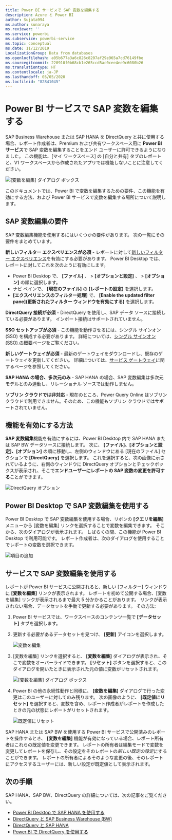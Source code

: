 ```yaml
---
title: Power BI サービスで SAP 変数を編集する
description: Azure と Power BI
author: Sujata994
ms.author: sunaraya
ms.reviewer: ''
ms.service: powerbi
ms.subservice: powerbi-service
ms.topic: conceptual
ms.date: 11/12/2019
LocalizationGroup: Data from databases
ms.openlocfilehash: a05b677a3a6c826c8207af29e965a7cd76149fbe
ms.sourcegitcommit: 220910f0b68cb1e265ccd5ac0cee4ee9c6080b26
ms.translationtype: HT
ms.contentlocale: ja-JP
ms.lasthandoff: 05/05/2020
ms.locfileid: "82841045"
---
```

# <a name="edit-sap-variables-in-the-power-bi-service"></a>Power BI サービスで SAP 変数を編集する

SAP Business Warehouse または SAP HANA を DirectQuery と共に使用する場合、レポート作成者は、Premium および共有ワークスペース用に **Power BI サービス**で SAP 変数を編集することをエンド ユーザーに許可できるようになりました。 この機能は、[マイ ワークスペース] の [自分と共有] タブのレポートと、V1 ワークスペースから作成されたアプリでは機能しないことに注意してください。 

![[変数を編集] ダイアログ ボックス](media/service-edit-sap-variables/sap-edit-variables-dialog.png)

このドキュメントでは、Power BI で変数を編集するための要件、この機能を有効にする方法、および Power BI サービスで変数を編集する場所について説明します。

## <a name="requirements-for-sap-edit-variables"></a>SAP 変数編集の要件

SAP 変数編集機能を使用するにはいくつかの要件があります。 次の一覧にその要件をまとめています。

**新しいフィルター エクスペリエンスが必須** - レポートに対して[新しいフィルター エクスペリエンス](power-bi-report-filter.md)を有効にする必要があります。 Power BI Desktop では、レポートに対してこれを次のように有効にします。
- Power BI Desktop で、 **[ファイル]** 、 >  **[オプションと設定]** 、 >  **[オプション]** の順に選択します。
- ナビ ペインで、 **[現在のファイル]** の **[レポートの設定]** を選択します。
- **[エクスペリエンスのフィルター処理]** で、 **[Enable the updated filter pane]\(更新されたフィルター ウィンドウを有効にする\)** を選択します。

**DirectQuery 接続が必須** - DirectQuery を使用し、SAP データ ソースに接続している必要があります。 インポート接続はサポートされていません。

**SSO セットアップが必須** - この機能を動作させるには、シングル サインオン (SSO) を構成する必要があります。 詳細については、[シングル サインオン (SSO) の概要](service-gateway-sso-overview.md)ページをご覧ください。

**新しいゲートウェイが必須** - 最新のゲートウェイをダウンロードし、既存のゲートウェイを更新してください。 詳細については、[サービス ゲートウェイ](service-gateway-onprem.md)に関するページを参照してください。

**SAP HANA の場合、多次元のみ** - SAP HANA の場合、SAP 変数編集は多次元モデルとのみ連動し、リレーショナル ソースでは動作しません。

**ソブリン クラウドでは非対応** - 現在のところ、Power Query Online はソブリン クラウドで利用できません。そのため、この機能もソブリン クラウドではサポートされていません。

## <a name="how-to-enable-the-feature"></a>機能を有効にする方法

**SAP 変数編集**機能を有効にするには、Power BI Desktop 内で SAP HANA または SAP BW データソースに接続します。 次に、 **[ファイル]、[オプションと設定]、[オプション]** の順に移動し、左側のウィンドウにある [現在のファイル] セクションで **[DirectQuery]** を選択します。 これを選択すると、次の画像に示されているように、右側のウィンドウに DirectQuery オプションとチェックボックスが表示され、そこで**エンドユーザーにレポートの SAP 変数の変更を許可する**ことができます。

![DirectQuery オプション](media/service-edit-sap-variables/sap-preview-setting-in-desktop.png)

## <a name="use-sap-edit-variables-in-power-bi-desktop"></a>Power BI Desktop で SAP 変数編集を使用する

Power BI Desktop で SAP 変数編集を使用する場合、リボンの **[クエリを編集]** メニューから [変数を編集] リンクを選択することで変数を編集できます。 そこから、次のダイアログが表示されます。 しばらくの間、この機能が Power BI Desktop で利用可能です。 レポート作成者は、次のダイアログを使用することでレポートの変数を選択できます。

![項目の追加](media/service-edit-sap-variables/sap-variables-add-items.png)

## <a name="use-sap-edit-variables-in-the-service"></a>サービスで SAP 変数編集を使用する

レポートが Power BI サービスに公開されると、新しい [フィルター] ウィンドウに **[変数を編集]** リンクが表示されます。 レポートを初めて公開する場合、[変数を編集] リンクが表示されるまで最大 5 分かかることがあります。 リンクが表示されない場合、データセットを手動で更新する必要があります。
その方法:

1. Power BI サービスでは、ワークスペースのコンテンツ一覧で **[データセット]** タブを選択します。

2. 更新する必要があるデータセットを見つけ、 **[更新]** アイコンを選択します。

    ![変数を編集](media/service-edit-sap-variables/sap-edit-variables-link.png)

3. [変数を編集] リンクを選択すると、 **[変数を編集]** ダイアログが表示され、そこで変数をオーバーライドできます。 **[リセット]** ボタンを選択すると、このダイアログを開いたときに表示された元の値に変数がリセットされます。

    ![[変数を編集] ダイアログ ボックス](media/service-edit-sap-variables/sap-edit-variables-dialog.png)

4. Power BI の他の永続性動作と同様に、 **[変数を編集]** ダイアログで行った変更はこのユーザーに対してのみ残ります。 次の画像のように、 **[既定値にリセット]** を選択すると、変数を含め、レポート作成者がレポートを作成したときの元の状態にレポートがリセットされます。

    ![既定値にリセット](media/service-edit-sap-variables/reset-to-default.png)

SAP HANA または SAP BW を使用する Power BI サービスで公開済みのレポートを操作するとき、 **[変数を編集]** 機能が有効になっている場合、レポート所有者はこれらの既定値を変更できます。 レポートの所有者は編集モードで変数を変更してレポートを保存し、その設定をそのレポートの*新しい既定の設定*にすることができます。 レポートの所有者によるそのような変更の後、そのレポートにアクセスするユーザーには、新しい設定が既定値として表示されます。

## <a name="next-steps"></a>次の手順

SAP HANA、SAP BW、DirectQuery の詳細については、次の記事をご覧ください。

- [Power BI Desktop で SAP HANA を使用する](desktop-sap-hana.md)
- [DirectQuery と SAP Business Warehouse (BW)](desktop-directquery-sap-bw.md)
- [DirectQuery と SAP HANA](desktop-directquery-sap-hana.md)
- [Power BI で DirectQuery を使用する](desktop-directquery-about.md)
